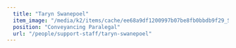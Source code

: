 ```yaml
---
  title: "Taryn Swanepoel"
  item_image: "/media/k2/items/cache/ee68a9df1200997b07be8fb0bbdb9f29_S.jpg"
  position: "Conveyancing Paralegal"
  url: "/people/support-staff/taryn-swanepoel"
---
```


